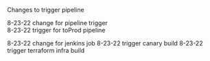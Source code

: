 Changes to trigger pipeline

8-23-22 change for pipeline trigger  
8-23-22 trigger for toProd pipeline

8-23-22 change for jenkins job
8-23-22 trigger canary build
8-23-22 trigger terraform infra build